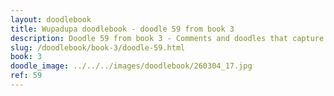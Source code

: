 ```yaml
---
layout: doodlebook
title: Wupadupa doodlebook - doodle 59 from book 3
description: Doodle 59 from book 3 - Comments and doodles that capture the essence of this event  
slug: /doodlebook/book-3/doodle-59.html
book: 3
doodle_image: ../../../images/doodlebook/260304_17.jpg
ref: 59
---	  
```

																																																																							